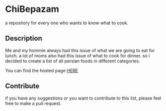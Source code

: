 # ChiBepazam
a repository for every one who wants to know what to cook.
## Description
Me and my hommie always had this issue of what we are going to eat for lunch. a lot of moms also had this issue of what to cook for dinner. so i decided to create a list of all persian foods in different categories.

You can find the hosted page [HERE](https://codewithemad.github.io/ChiBepazam/)
## Contribute
if you have any suggestions or you want to contribute to this list, please feel free to make a pull request.
